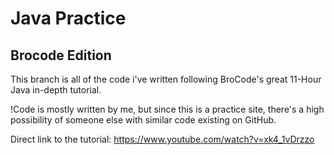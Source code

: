 # Java Practice
## Brocode Edition
This branch is all of the code i've written following BroCode's great 11-Hour Java in-depth tutorial.

!Code is mostly written by me, but since this is a practice site, there's a high possibility of someone else with similar code existing on GitHub.

Direct link to the tutorial: https://www.youtube.com/watch?v=xk4_1vDrzzo
